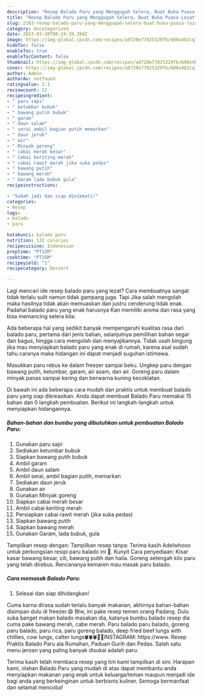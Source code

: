```yaml
---
description: "Resep Balado Paru yang Menggugah Selera, Buat Buka Puasa Lezat"
title: "Resep Balado Paru yang Menggugah Selera, Buat Buka Puasa Lezat"
slug: 2183-resep-balado-paru-yang-menggugah-selera-buat-buka-puasa-lezat
category: Uncategorized
date: 2023-03-20T00:24:39.394Z
image: https://img-global.cpcdn.com/recipes/a8720e77825329fb/680x482cq70/balado-paru-foto-resep-utama.jpg
hideToc: false
enableToc: true
enableTocContent: false
thumbnail: https://img-global.cpcdn.com/recipes/a8720e77825329fb/680x482cq70/balado-paru-foto-resep-utama.jpg
cover: https://img-global.cpcdn.com/recipes/a8720e77825329fb/680x482cq70/balado-paru-foto-resep-utama.jpg
author: Admin
authorAv: notfound
ratingvalue: 3.1
reviewcount: 22
recipeingredient:
- " paru sapi"
- " ketumbar bubuk"
- " bawang putih bubuk"
- " garam"
- " daun salam"
- " serai ambil bagian putih memarkan"
- " daun jeruk"
- " air"
- " Minyak goreng"
- " cabai merah besar"
- " cabai keriting merah"
- " cabai rawit merah jika suka pedas"
- " bawang putih"
- " bawang merah"
- " Garam lada bubuk gula"
recipeinstructions:

- "Sudah jadi dan siap dinikmati!"
categories:
- Resep
tags:
- balado
- paru

katakunci: balado paru 
nutrition: 132 calories
recipecuisine: Indonesian
preptime: "PT32M"
cooktime: "PT35M"
recipeyield: "1"
recipecategory: Dessert

---
```



Lagi mencari ide resep balado paru yang lezat? Cara membuatnya sangat tidak terlalu sulit namun tidak gampang juga. Tapi Jika salah mengolah maka hasilnya tidak akan memuaskan dan justru cenderung tidak enak. Padahal balado paru yang enak harusnya Kan memiliki aroma dan rasa yang bisa memancing selera kita.


Ada beberapa hal yang sedikit banyak mempengaruhi kualitas rasa dari balado paru, pertama dari jenis bahan, selanjutnya pemilihan bahan segar dan bagus, hingga cara mengolah dan menyajikannya. Tidak usah bingung jika mau menyiapkan balado paru yang enak di rumah, karena asal sudah tahu caranya maka hidangan ini dapat menjadi suguhan istimewa.

Masukkan paru rebus ke dalam freezer sampai beku. Ungkep paru dengan bawang putih, ketumbar, garam, air asam, dan air. Goreng paru dalam minyak panas sampai kering dan berwarna kuning kecoklatan.


Di bawah ini ada beberapa cara mudah dan praktis untuk membuat balado paru yang siap dikreasikan. Anda dapat membuat Balado Paru memakai 15 bahan dan 0 langkah pembuatan. Berikut ini langkah-langkah untuk menyiapkan hidangannya.

<!--inarticleads1-->

##### Bahan-bahan dan bumbu yang dibutuhkan untuk pembuatan Balado Paru:

1. Gunakan  paru sapi
1. Sediakan  ketumbar bubuk
1. Siapkan  bawang putih bubuk
1. Ambil  garam
1. Ambil  daun salam
1. Ambil  serai, ambil bagian putih, memarkan
1. Sediakan  daun jeruk
1. Gunakan  air
1. Gunakan  Minyak goreng
1. Siapkan  cabai merah besar
1. Ambil  cabai keriting merah
1. Persiapkan  cabai rawit merah (jika suka pedas)
1. Siapkan  bawang putih
1. Siapkan  bawang merah
1. Gunakan  Garam, lada bubuk, gula


Tampilkan resep dengan: Tampilkan resep tanpa: Terima kasih Adelwhooo untuk perkongsian resipi paru balado ini 🙂. Kunyit Cara penyediaan: Kisar kasar bawang besar, cili, bawang putih dan halia. Goreng setengah kilo paru yang telah direbus. Rencananya kemaren mau masak paru balado. 

<!--inarticleads2-->

##### Cara memasak Balado Paru:


1. Selesai dan siap dihidangkan!

Cuma karna dirasa sudah terlalu banyak makanan, akhirnya bahan-bahan disimpan dulu di freezer.😄 Btw, ini pake resep temen orang Padang. Dulu suka banget makan balado masakan dia, katanya bumbu balado resep dia cuma pake bawang merah, cabe merah. Paru balado paru balado, goreng paru balado, paru rica, paru goreng balado, deep fried beef lungs with chillies, cow lungs, catter lungs🍀🍀🍀🤳🏻INSTAGRAM: https://www. Resep Praktis Balado Paru ala Rumahan, Paduan Gurih dan Pedas. Salah satu menu jeroan yang paling banyak disukai adalah paru. 

Terima kasih telah membaca resep yang tim kami tampilkan di sini. Harapan kami, olahan Balado Paru yang mudah di atas dapat membantu anda menyiapkan makanan yang enak untuk keluarga/teman maupun menjadi ide bagi anda yang berkeinginan untuk berbisnis kuliner. Semoga bermanfaat dan selamat mencoba!
